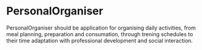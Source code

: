 PersonalOrganiser
=================

PersonalOrganiser should be application for organising daily activities, from meal planning, preparation and consumation, through trening schedules to their time adaptation with professional development and social interaction.
